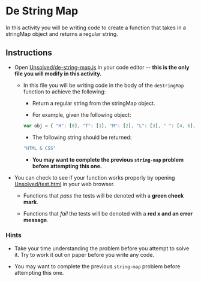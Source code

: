 # De String Map

In this activity you will be writing code to create a function that takes in a stringMap object and returns a regular string.

## Instructions

* Open [Unsolved/de-string-map.js](Unsolved/de-string-map.js) in your code editor -- **this is the only file you will modify in this activity.**

  * In this file you will be writing code in the body of the `deStringMap` function to achieve the following:

    * Return a regular string from the stringMap object.

    * For example, given the following object:

    ```js
    var obj = { "H": [0], "T": [1], "M": [2], "L": [3], " ": [4, 6], "&": [5], "C": [7], "S": [8, 9] };
    ```

    * The following string should be returned:

    ```js
    "HTML & CSS"
    ```

    * **You may want to complete the previous `string-map` problem before attempting this one.**

* You can check to see if your function works properly by opening [Unsolved/test.html](Unsolved/test.html) in your web browser.

  * Functions that _pass_ the tests will be denoted with a **green check mark**.

  * Functions that _fail_ the tests will be denoted with a **red x and an error message**.

### Hints

* Take your time understanding the problem before you attempt to solve it. Try to work it out on paper before you write any code.

* You may want to complete the previous `string-map` problem before attempting this one.
